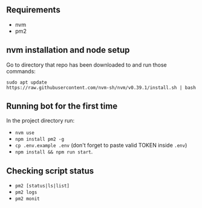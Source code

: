 ## Requirements
- nvm
- pm2

## nvm installation and node setup
Go to directory that repo has been downloaded to and run those commands:
```
sudo apt update
https://raw.githubusercontent.com/nvm-sh/nvm/v0.39.1/install.sh | bash
```

## Running bot for the first time
In the project directory run:
- `nvm use`
- `npm install pm2 -g`
- `cp .env.example .env` (don't forget to paste valid TOKEN inside `.env`)
- `npm install && npm run start`.

## Checking script status
- `pm2 [status|ls|list]`
- `pm2 logs`
- `pm2 monit`